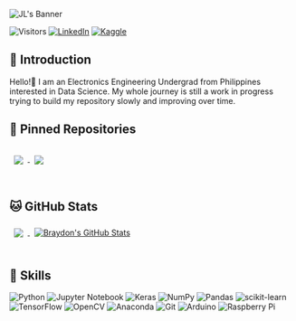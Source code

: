 
![JL's Banner](banner.png)

![Visitors](https://api.visitorbadge.io/api/visitors?path=https%3A%2F%2Fbadges.pufler.dev%2Fvisits%2Fdyi-el%2Fdyi-el&label=Visits&countColor=%232ccce4)
[![LinkedIn](https://img.shields.io/badge/linkedin-%230077B5.svg?style=for-the-badge&logo=linkedin&logoColor=white)](https://www.linkedin.com/in/jlbualoy/)
[![Kaggle](https://img.shields.io/badge/Kaggle-035a7d?style=for-the-badge&logo=kaggle&logoColor=white)](https://www.kaggle.com/jlbualoy)

## 🫡 Introduction
Hello!👋 I am an Electronics Engineering Undergrad from Philippines interested in Data Science. 
My whole journey is still a work in progress trying to build my repository slowly and improving over time.

## 📌 Pinned Repositories

<a href="https://github.com/dyi-el/presidential-prediction-facial.git">
  <img align="center" style="margin:1rem 0.5rem" src="https://github-readme-stats.vercel.app/api/pin/?username=dyi-el&repo=presidential-prediction-facial&theme=slateorange&show_icons=true" />
</a>
<a href="https://gist.github.com/dyi-el/fff733aa14573af691925427f48e0a97">
  <img align="center" style="margin:1rem 0.5rem" src="https://github-readme-stats.vercel.app/api/gist?id=fff733aa14573af691925427f48e0a97&theme=slateorange&show_icons=true" />
</a>

<br>
<br>

## 🐱 GitHub Stats


<a href="https://github.com/dyi-el">
  <img align="center" style="margin:0.5rem" src="https://github-readme-stats.vercel.app/api/top-langs/?username=dyi-el&hide=html,css&title_color=ffffff&text_color=c9cacc&icon_color=4AB197&bg_color=1A2B34" />
</a>

<a href="https://github.com/braydoncoyer">
  <img align="center" style="margin:0.5rem" src="https://github-readme-stats.vercel.app/api?username=dyi-el&show_icons=true&line_height=27&count_private=true&title_color=ffffff&text_color=c9cacc&icon_color=4AB097&bg_color=1A2B34" alt="Braydon's GitHub Stats" />
</a>
<br>
<br>

## 🥷 Skills  
  
![Python](https://img.shields.io/badge/python-3670A0?style=for-the-badge&logo=python&logoColor=ffdd54)
![Jupyter Notebook](https://img.shields.io/badge/jupyter-%23FA0F00.svg?style=for-the-badge&logo=jupyter&logoColor=white)
![Keras](https://img.shields.io/badge/Keras-%23D00000.svg?style=for-the-badge&logo=Keras&logoColor=white)
![NumPy](https://img.shields.io/badge/numpy-%23013243.svg?style=for-the-badge&logo=numpy&logoColor=white)
![Pandas](https://img.shields.io/badge/pandas-%23150458.svg?style=for-the-badge&logo=pandas&logoColor=white)
![scikit-learn](https://img.shields.io/badge/scikit--learn-%23F7931E.svg?style=for-the-badge&logo=scikit-learn&logoColor=white)
![TensorFlow](https://img.shields.io/badge/TensorFlow-%23FF6F00.svg?style=for-the-badge&logo=TensorFlow&logoColor=white)
![OpenCV](https://img.shields.io/badge/opencv-%23white.svg?style=for-the-badge&logo=opencv&logoColor=white)
![Anaconda](https://img.shields.io/badge/Anaconda-%2344A833.svg?style=for-the-badge&logo=anaconda&logoColor=white)
![Git](https://img.shields.io/badge/git-%23F05033.svg?style=for-the-badge&logo=git&logoColor=white)
![Arduino](https://img.shields.io/badge/-Arduino-00979D?style=for-the-badge&logo=Arduino&logoColor=white)
![Raspberry Pi](https://img.shields.io/badge/-RaspberryPi-C51A4A?style=for-the-badge&logo=Raspberry-Pi)
